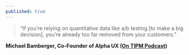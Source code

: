 ```yaml
---
published: true
---
```

> “If you’re relying on quantitative data like a/b testing [to make a big decision], you’re already too far removed from your customers.”

**Michael Bamberger, Co-Founder of Alpha UX ([On TIPM Podcast](https://www.thisisproductmanagement.com/episodes/iteration/))**
